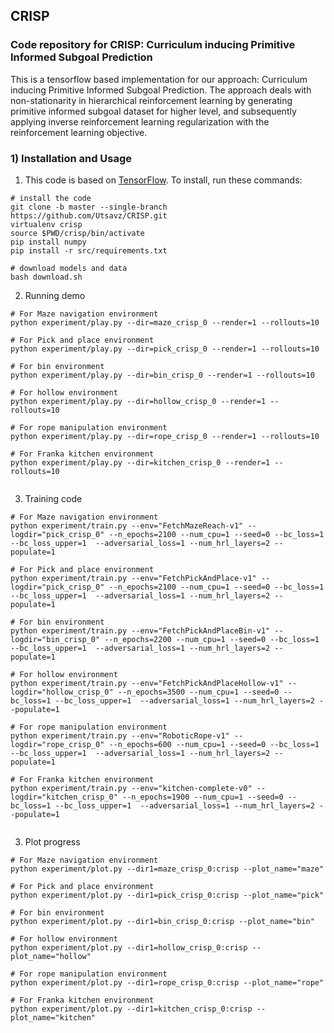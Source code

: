 ## CRISP ##
### Code repository for CRISP: Curriculum inducing Primitive Informed Subgoal Prediction ###

This is a tensorflow based implementation for our approach: Curriculum inducing Primitive Informed Subgoal Prediction. The approach deals with non-stationarity in hierarchical reinforcement learning by generating primitive informed subgoal dataset for higher level, and subsequently applying inverse reinforcement learning regularization with the reinforcement learning objective.

### 1) Installation and Usage
1.  This code is based on [TensorFlow](https://www.tensorflow.org/). To install, run these commands:
  ```Shell
  # install the code
  git clone -b master --single-branch https://github.com/Utsavz/CRISP.git
  virtualenv crisp
  source $PWD/crisp/bin/activate
  pip install numpy
  pip install -r src/requirements.txt

  # download models and data
  bash download.sh
  ```

2. Running demo
  ```Shell
  # For Maze navigation environment
  python experiment/play.py --dir=maze_crisp_0 --render=1 --rollouts=10

  # For Pick and place environment
  python experiment/play.py --dir=pick_crisp_0 --render=1 --rollouts=10

  # For bin environment
  python experiment/play.py --dir=bin_crisp_0 --render=1 --rollouts=10

  # For hollow environment
  python experiment/play.py --dir=hollow_crisp_0 --render=1 --rollouts=10

  # For rope manipulation environment
  python experiment/play.py --dir=rope_crisp_0 --render=1 --rollouts=10

  # For Franka kitchen environment
  python experiment/play.py --dir=kitchen_crisp_0 --render=1 --rollouts=10


  ```

3. Training code
  ```Shell
  # For Maze navigation environment
  python experiment/train.py --env="FetchMazeReach-v1" --logdir="pick_crisp_0" --n_epochs=2100 --num_cpu=1 --seed=0 --bc_loss=1 --bc_loss_upper=1  --adversarial_loss=1 --num_hrl_layers=2 --populate=1

  # For Pick and place environment
  python experiment/train.py --env="FetchPickAndPlace-v1" --logdir="pick_crisp_0" --n_epochs=2100 --num_cpu=1 --seed=0 --bc_loss=1 --bc_loss_upper=1  --adversarial_loss=1 --num_hrl_layers=2 --populate=1

  # For bin environment
  python experiment/train.py --env="FetchPickAndPlaceBin-v1" --logdir="bin_crisp_0" --n_epochs=2200 --num_cpu=1 --seed=0 --bc_loss=1 --bc_loss_upper=1  --adversarial_loss=1 --num_hrl_layers=2 --populate=1

  # For hollow environment
  python experiment/train.py --env="FetchPickAndPlaceHollow-v1" --logdir="hollow_crisp_0" --n_epochs=3500 --num_cpu=1 --seed=0 --bc_loss=1 --bc_loss_upper=1  --adversarial_loss=1 --num_hrl_layers=2 --populate=1

  # For rope manipulation environment
  python experiment/train.py --env="RoboticRope-v1" --logdir="rope_crisp_0" --n_epochs=600 --num_cpu=1 --seed=0 --bc_loss=1 --bc_loss_upper=1  --adversarial_loss=1 --num_hrl_layers=2 --populate=1

  # For Franka kitchen environment
  python experiment/train.py --env="kitchen-complete-v0" --logdir="kitchen_crisp_0" --n_epochs=1900 --num_cpu=1 --seed=0 --bc_loss=1 --bc_loss_upper=1  --adversarial_loss=1 --num_hrl_layers=2 --populate=1

  
  ```

3. Plot progress
  ```Shell
  # For Maze navigation environment
  python experiment/plot.py --dir1=maze_crisp_0:crisp --plot_name="maze"

  # For Pick and place environment
  python experiment/plot.py --dir1=pick_crisp_0:crisp --plot_name="pick"

  # For bin environment
  python experiment/plot.py --dir1=bin_crisp_0:crisp --plot_name="bin"

  # For hollow environment
  python experiment/plot.py --dir1=hollow_crisp_0:crisp --plot_name="hollow"

  # For rope manipulation environment
  python experiment/plot.py --dir1=rope_crisp_0:crisp --plot_name="rope"

  # For Franka kitchen environment
  python experiment/plot.py --dir1=kitchen_crisp_0:crisp --plot_name="kitchen"

  
  ```
